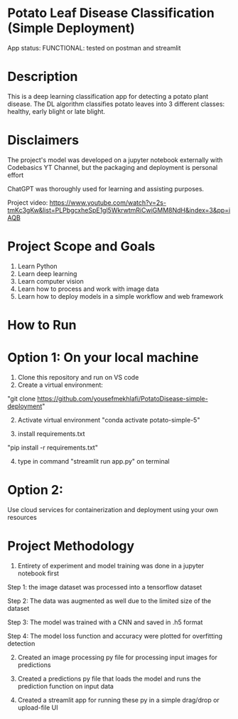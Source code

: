 # Potato Leaf Disease Classification (Simple Deployment)

App status: FUNCTIONAL: tested on postman and streamlit

# Description

This is a deep learning classification app for detecting a potato plant disease. The DL algorithm classifies potato leaves into 3 different classes: healthy, early blight or late blight.


# Disclaimers

The project's model was developed on a jupyter notebook externally with Codebasics YT Channel, but the packaging and deployment is personal effort

ChatGPT was thoroughly used for learning and assisting purposes. 

Project video: https://www.youtube.com/watch?v=2s-tmKc3gKw&list=PLPbgcxheSpE1gl5WkrwtmRiCwiGMM8NdH&index=3&pp=iAQB


# Project Scope and Goals

1. Learn Python
2. Learn deep learning
3. Learn computer vision
4. Learn how to process and work with image data
5. Learn how to deploy models in a simple workflow and web framework  


# How to Run

# Option 1: On your local machine 

1. Clone this repository and run on VS code
2. Create a virtual environment:

"git clone https://github.com/yousefmekhlafi/PotatoDisease-simple-deployment"

2. Activate virtual environment
"conda activate potato-simple-5"

3. install requirements.txt

"pip install -r requirements.txt"

4. type in command "streamlit run app.py" on terminal

# Option 2: 
Use cloud services for containerization and deployment using your own resources



# Project Methodology  

1. Entirety of experiment and model training was done in a jupyter notebook first

Step 1: the image dataset was processed into a tensorflow dataset

Step 2: The data was augmented as well due to the limited size of the dataset

Step 3: The model was trained with a CNN and saved in .h5 format

Step 4: The model loss function and accuracy were plotted for overfitting detection

2. Created an image processing py file for processing input images for predictions

3. Created a predictions py file that loads the model and runs the prediction function on input data

4. Created a streamlit app for running these py in a simple drag/drop or upload-file UI
